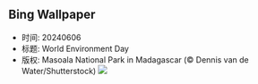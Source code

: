 ## Bing Wallpaper
- 时间: 20240606
- 标题: World Environment Day
- 版权: Masoala National Park in Madagascar (© Dennis van de Water/Shutterstock)
![](https://cn.bing.com/th?id=OHR.MadagascarRiver_EN-US6642458773_UHD.jpg&rf=LaDigue_UHD.jpg&pid=hp&w=3840&h=2160&rs=1&c=4)
